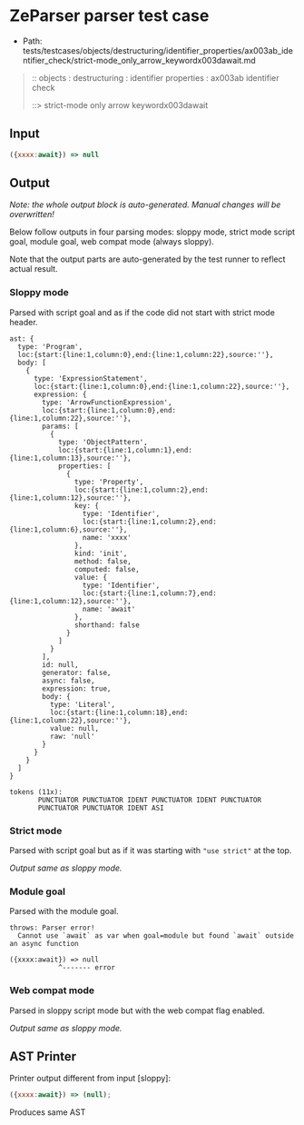 # ZeParser parser test case

- Path: tests/testcases/objects/destructuring/identifier_properties/ax003ab_identifier_check/strict-mode_only_arrow_keywordx003dawait.md

> :: objects : destructuring : identifier properties : ax003ab identifier check
>
> ::> strict-mode only arrow keywordx003dawait

## Input

`````js
({xxxx:await}) => null
`````

## Output

_Note: the whole output block is auto-generated. Manual changes will be overwritten!_

Below follow outputs in four parsing modes: sloppy mode, strict mode script goal, module goal, web compat mode (always sloppy).

Note that the output parts are auto-generated by the test runner to reflect actual result.

### Sloppy mode

Parsed with script goal and as if the code did not start with strict mode header.

`````
ast: {
  type: 'Program',
  loc:{start:{line:1,column:0},end:{line:1,column:22},source:''},
  body: [
    {
      type: 'ExpressionStatement',
      loc:{start:{line:1,column:0},end:{line:1,column:22},source:''},
      expression: {
        type: 'ArrowFunctionExpression',
        loc:{start:{line:1,column:0},end:{line:1,column:22},source:''},
        params: [
          {
            type: 'ObjectPattern',
            loc:{start:{line:1,column:1},end:{line:1,column:13},source:''},
            properties: [
              {
                type: 'Property',
                loc:{start:{line:1,column:2},end:{line:1,column:12},source:''},
                key: {
                  type: 'Identifier',
                  loc:{start:{line:1,column:2},end:{line:1,column:6},source:''},
                  name: 'xxxx'
                },
                kind: 'init',
                method: false,
                computed: false,
                value: {
                  type: 'Identifier',
                  loc:{start:{line:1,column:7},end:{line:1,column:12},source:''},
                  name: 'await'
                },
                shorthand: false
              }
            ]
          }
        ],
        id: null,
        generator: false,
        async: false,
        expression: true,
        body: {
          type: 'Literal',
          loc:{start:{line:1,column:18},end:{line:1,column:22},source:''},
          value: null,
          raw: 'null'
        }
      }
    }
  ]
}

tokens (11x):
       PUNCTUATOR PUNCTUATOR IDENT PUNCTUATOR IDENT PUNCTUATOR
       PUNCTUATOR PUNCTUATOR IDENT ASI
`````

### Strict mode

Parsed with script goal but as if it was starting with `"use strict"` at the top.

_Output same as sloppy mode._

### Module goal

Parsed with the module goal.

`````
throws: Parser error!
  Cannot use `await` as var when goal=module but found `await` outside an async function

({xxxx:await}) => null
            ^------- error
`````


### Web compat mode

Parsed in sloppy script mode but with the web compat flag enabled.

_Output same as sloppy mode._

## AST Printer

Printer output different from input [sloppy]:

````js
({xxxx:await}) => (null);
````

Produces same AST
